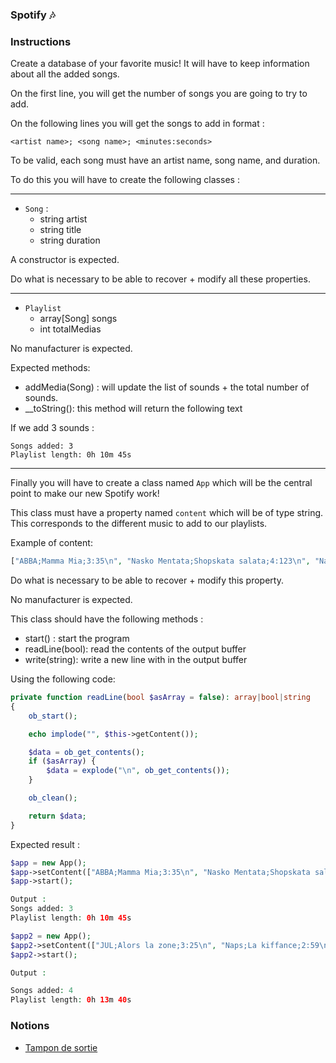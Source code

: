 ### Spotify 🎶

### Instructions

Create a database of your favorite music! It will have to keep information about all the added songs.

On the first line, you will get the number of songs you are going to try to add.

On the following lines you will get the songs to add in format :

`<artist name>; <song name>; <minutes:seconds>`

To be valid, each song must have an artist name, song name, and duration.

To do this you will have to create the following classes :

---

- `Song` :
  - string artist
  - string title
  - string duration

A constructor is expected.

Do what is necessary to be able to recover + modify all these properties.

---

- `Playlist`
  - array[Song] songs
  - int totalMedias

No manufacturer is expected.

Expected methods:

- addMedia(Song) : will update the list of sounds + the total number of sounds.
- __toString(): this method will return the following text

If we add 3 sounds :

```
Songs added: 3
Playlist length: 0h 10m 45s
```

---

Finally you will have to create a class named `App` which will be the central point to make our new Spotify work!

This class must have a property named `content` which will be of type string. This corresponds to the different music to add to our playlists.

Example of content:

```php
["ABBA;Mamma Mia;3:35\n", "Nasko Mentata;Shopskata salata;4:123\n", "Nasko Mentata;Shopskata salata;4:12"];
```

Do what is necessary to be able to recover + modify this property.

No manufacturer is expected.

This class should have the following methods :

- start() : start the program
- readLine(bool): read the contents of the output buffer
- write(string): write a new line with in the output buffer

Using the following code:

```php
private function readLine(bool $asArray = false): array|bool|string
{
    ob_start();

    echo implode("", $this->getContent());

    $data = ob_get_contents();
    if ($asArray) {
        $data = explode("\n", ob_get_contents());
    }

    ob_clean();

    return $data;
}
```

Expected result :

```php
$app = new App();
$app->setContent(["ABBA;Mamma Mia;3:35\n", "Nasko Mentata;Shopskata salata;4:123\n", "Nasko Mentata;Shopskata salata;4:12"]);
$app->start();

Output :
Songs added: 3
Playlist length: 0h 10m 45s

$app2 = new App();
$app2->setContent(["JUL;Alors la zone;3:25\n", "Naps;La kiffance;2:59\n", "2TH;Si seulement;4:09\n", "Vayn;24H chrono;3:48"]);
$app2->start();

Output :

Songs added: 4
Playlist length: 0h 13m 40s
```

### Notions

- [Tampon de sortie](https://tutowebdesign.com/flux-sortie-php.php)
